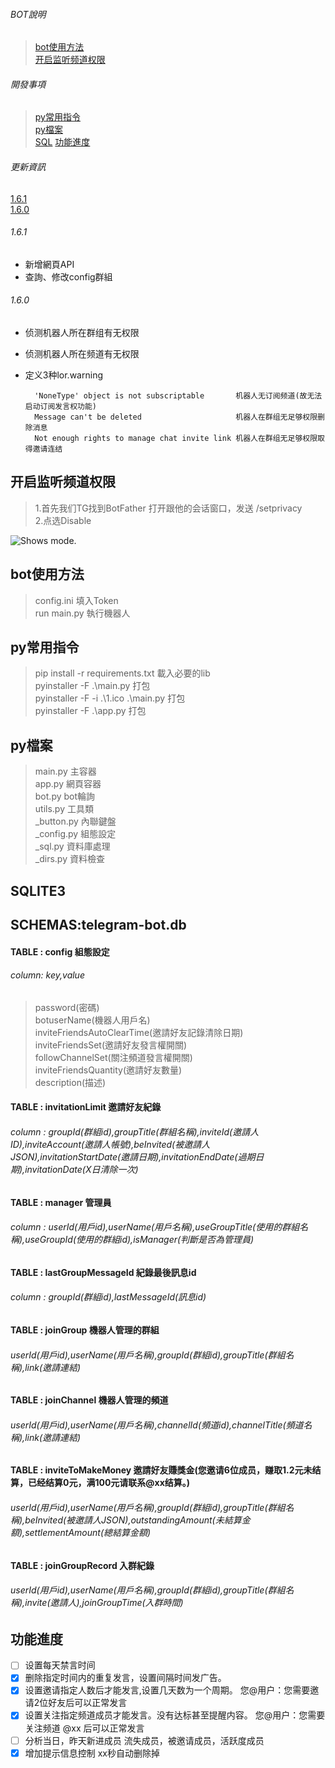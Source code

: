 ###### BOT說明
>[bot使用方法](#bot使用方法)  
[开启监听频道权限](#开启监听频道权限)  

###### 開發事項  
>[py常用指令](#py常用指令)  
[py檔案](#py檔案)  
[SQL](#SQLITE3)
[功能進度](#功能進度)

###### 更新資訊
[1.6.1](#1.6.1)  
[1.6.0](#1.6.0)  

###### 1.6.1
* 新增網頁API
* 查詢、修改config群組
###### 1.6.0
* 侦测机器人所在群组有无权限
* 侦测机器人所在频道有无权限
* 定义3种lor.warning  

        'NoneType' object is not subscriptable       机器人无订阅频道(故无法启动订阅发言权功能)  
        Message can't be deleted                     机器人在群组无足够权限删除消息  
        Not enough rights to manage chat invite link 机器人在群组无足够权限取得邀请连结  

## 开启监听频道权限  
>1.首先我们TG找到BotFather 打开跟他的会话窗口，发送 /setprivacy  
2.点选Disable
<picture>
  <img alt="Shows mode." src="https://img-blog.csdnimg.cn/img_convert/6ed7818985d811d5445ff88cc88b029b.png">
</picture>  


## bot使用方法
>config.ini 填入Token  
run main.py 執行機器人  



## py常用指令
> pip install -r requirements.txt 載入必要的lib  
pyinstaller -F .\main.py 打包  
pyinstaller -F -i .\1.ico .\main.py 打包  
pyinstaller -F .\app.py 打包  



## py檔案
>main.py  主容器  
app.py  網頁容器  
bot.py bot輪詢  
utils.py  工具類  
_button.py  內聯鍵盤  
_config.py  組態設定  
_sql.py  資料庫處理  
_dirs.py  資料檢查  



## SQLITE3
## SCHEMAS:telegram-bot.db   
#### TABLE : config  組態設定
###### column: key,value
>password(密碼)  
botuserName(機器人用戶名)  
inviteFriendsAutoClearTime(邀請好友記錄清除日期)  
inviteFriendsSet(邀請好友發言權開關)  
followChannelSet(關注頻道發言權開關)  
inviteFriendsQuantity(邀請好友數量)  
description(描述)  

#### TABLE : invitationLimit 邀請好友紀錄
###### column : groupId(群組id),groupTitle(群組名稱),inviteId(邀請人ID),inviteAccount(邀請人帳號),beInvited(被邀請人JSON),invitationStartDate(邀請日期),invitationEndDate(過期日期),invitationDate(X日清除一次)
#### TABLE : manager 管理員
###### column : userId(用戶id),userName(用戶名稱),useGroupTitle(使用的群組名稱),useGroupId(使用的群組id),isManager(判斷是否為管理員)
#### TABLE : lastGroupMessageId 紀錄最後訊息id
###### column : groupId(群組id),lastMessageId(訊息id)
#### TABLE : joinGroup 機器人管理的群組
###### userId(用戶id),userName(用戶名稱),groupId(群組id),groupTitle(群組名稱),link(邀請連結)
#### TABLE : joinChannel 機器人管理的頻道
###### userId(用戶id),userName(用戶名稱),channelId(頻道id),channelTitle(頻道名稱),link(邀請連結)
#### TABLE : inviteToMakeMoney 邀請好友賺獎金(您邀请6位成员，赚取1.2元未结算，已经结算0元，满100元请联系@xx结算。)
###### userId(用戶id),userName(用戶名稱),groupId(群組id),groupTitle(群組名稱),beInvited(被邀請人JSON),outstandingAmount(未結算金額),settlementAmount(總結算金額)
#### TABLE : joinGroupRecord 入群紀錄
###### userId(用戶id),userName(用戶名稱),groupId(群組id),groupTitle(群組名稱),invite(邀請人),joinGroupTime(入群時間)



## 功能進度
- [ ] 设置每天禁言时间  
- [x] 删除指定时间内的重复发言，设置间隔时间发广告。  
- [x] 设置邀请指定人数后才能发言,设置几天数为一个周期。 您@用户：您需要邀请2位好友后可以正常发言  
- [x] 设置关注指定频道成员才能发言。没有达标甚至提醒内容。 您@用户：您需要关注频道 @xx 后可以正常发言  
- [ ] 分析当日，昨天新进成员 流失成员，被邀请成员，活跃度成员  
- [x] 增加提示信息控制 xx秒自动删除掉  
